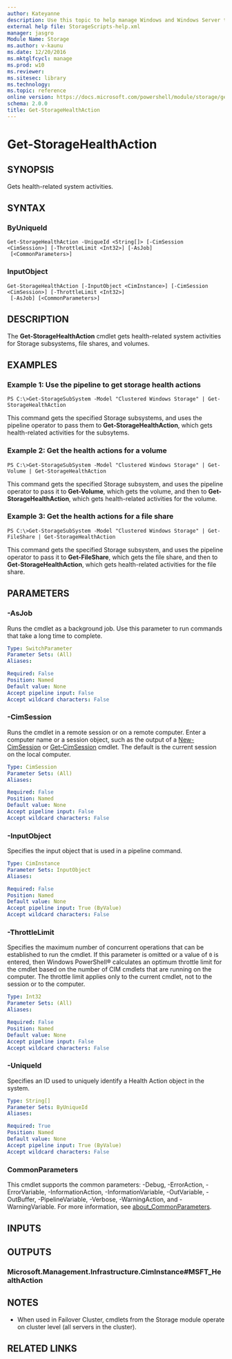 ```yaml
---
author: Kateyanne
description: Use this topic to help manage Windows and Windows Server technologies with Windows PowerShell.
external help file: StorageScripts-help.xml
manager: jasgro
Module Name: Storage
ms.author: v-kaunu
ms.date: 12/20/2016
ms.mktglfcycl: manage
ms.prod: w10
ms.reviewer: 
ms.sitesec: library
ms.technology: 
ms.topic: reference
online version: https://docs.microsoft.com/powershell/module/storage/get-storagehealthaction?view=windowsserver2019-ps&wt.mc_id=ps-gethelp
schema: 2.0.0
title: Get-StorageHealthAction
---
```


# Get-StorageHealthAction

## SYNOPSIS
Gets health-related system activities.

## SYNTAX

### ByUniqueId
```
Get-StorageHealthAction -UniqueId <String[]> [-CimSession <CimSession>] [-ThrottleLimit <Int32>] [-AsJob]
 [<CommonParameters>]
```

### InputObject
```
Get-StorageHealthAction [-InputObject <CimInstance>] [-CimSession <CimSession>] [-ThrottleLimit <Int32>]
 [-AsJob] [<CommonParameters>]
```

## DESCRIPTION
The **Get-StorageHealthAction** cmdlet gets health-related system activities for Storage subsystems, file shares, and volumes.

## EXAMPLES

### Example 1: Use the pipeline to get storage health actions
```
PS C:\>Get-StorageSubSystem -Model "Clustered Windows Storage" | Get-StorageHealthAction
```

This command gets the specified Storage subsystems, and uses the pipeline operator to pass them to **Get-StorageHealthAction**, which gets health-related activities for the subsytems.

### Example 2: Get the health actions for a volume
```
PS C:\>Get-StorageSubSystem -Model "Clustered Windows Storage" | Get-Volume | Get-StorageHealthAction
```

This command gets the specified Storage subsystem, and uses the pipeline operator to pass it to **Get-Volume**, which gets the volume, and then to **Get-StorageHealthAction**, which gets health-related activities for the volume.

### Example 3: Get the health actions for a file share
```
PS C:\>Get-StorageSubSystem -Model "Clustered Windows Storage" | Get-FileShare | Get-StorageHealthAction
```

This command gets the specified Storage subsystem, and uses the pipeline operator to pass it to **Get-FileShare**, which gets the file share, and then to **Get-StorageHealthAction**, which gets health-related activities for the file share.

## PARAMETERS

### -AsJob
Runs the cmdlet as a background job. Use this parameter to run commands that take a long time to complete.

```yaml
Type: SwitchParameter
Parameter Sets: (All)
Aliases:

Required: False
Position: Named
Default value: None
Accept pipeline input: False
Accept wildcard characters: False
```

### -CimSession
Runs the cmdlet in a remote session or on a remote computer.
Enter a computer name or a session object, such as the output of a [New-CimSession](https://go.microsoft.com/fwlink/p/?LinkId=227967) or [Get-CimSession](https://go.microsoft.com/fwlink/p/?LinkId=227966) cmdlet.
The default is the current session on the local computer.

```yaml
Type: CimSession
Parameter Sets: (All)
Aliases:

Required: False
Position: Named
Default value: None
Accept pipeline input: False
Accept wildcard characters: False
```

### -InputObject
Specifies the input object that is used in a pipeline command.

```yaml
Type: CimInstance
Parameter Sets: InputObject
Aliases:

Required: False
Position: Named
Default value: None
Accept pipeline input: True (ByValue)
Accept wildcard characters: False
```

### -ThrottleLimit
Specifies the maximum number of concurrent operations that can be established to run the cmdlet.
If this parameter is omitted or a value of `0` is entered, then Windows PowerShell® calculates an optimum throttle limit for the cmdlet based on the number of CIM cmdlets that are running on the computer.
The throttle limit applies only to the current cmdlet, not to the session or to the computer.

```yaml
Type: Int32
Parameter Sets: (All)
Aliases:

Required: False
Position: Named
Default value: None
Accept pipeline input: False
Accept wildcard characters: False
```

### -UniqueId
Specifies an ID used to uniquely identify a Health Action object in the system.

```yaml
Type: String[]
Parameter Sets: ByUniqueId
Aliases:

Required: True
Position: Named
Default value: None
Accept pipeline input: True (ByValue)
Accept wildcard characters: False
```

### CommonParameters
This cmdlet supports the common parameters: -Debug, -ErrorAction, -ErrorVariable, -InformationAction, -InformationVariable, -OutVariable, -OutBuffer, -PipelineVariable, -Verbose, -WarningAction, and -WarningVariable. For more information, see [about_CommonParameters](https://go.microsoft.com/fwlink/?LinkID=113216).

## INPUTS

## OUTPUTS

### Microsoft.Management.Infrastructure.CimInstance#MSFT_HealthAction

## NOTES

* When used in Failover Cluster, cmdlets from the Storage module operate on cluster level (all servers in the cluster).

## RELATED LINKS

